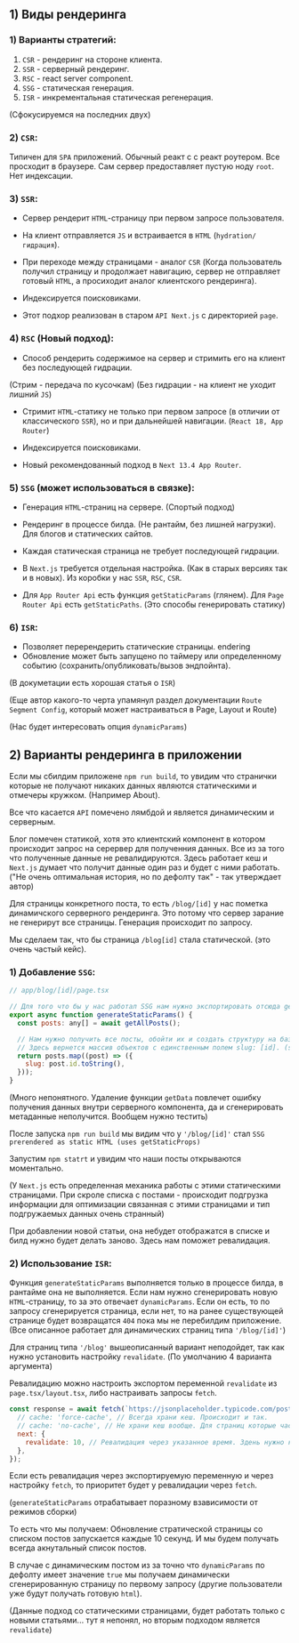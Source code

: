 ## 1) Виды рендеринга

### 1) Варианты стратегий:

1. `CSR` - рендеринг на стороне клиента.
2. `SSR` - серверный рендеринг.
3. `RSC` - react server component.
4. `SSG` - статическая генерация.
5. `ISR` - инкрементальная статическая регенерация.

(Сфокусируемся на последних двух)

### 2) `CSR`:

Типичен для `SPA` приложений. Обычный реакт с с реакт роутером. Все просходит в браузере. Сам сервер предоставляет пустую ноду `root`. Нет индексации.

### 3) `SSR`:

- Сервер рендерит `HTML`-страницу при первом запросе пользователя.

- На клиент отправляется `JS` и встраивается в `HTML` (`hydration/гидрация`).

- При переходе между страницами - аналог `CSR` (Когда пользователь получил страницу и продолжает навигацию, сервер не отправляет готовый `HTML`, а просиходит аналог клиентского рендеринга).

- Индексируется поисковиками.

- Этот подхор реализован в старом `API Next.js` с директорией `page`.

### 4) `RSC` (Новый подход):

- Способ рендерить содержимое на сервер и стримить его на клиент без последующей гидрации.

(Стрим - передача по кусочкам)
(Без гидрации - на клиент не уходит лишний `JS`)

- Стримит `HTML`-статику не только при первом запросе (в отличии от классического `SSR`), но и при дальнейшей навигации. (`React 18, App Router`)

- Индексируется поисковиками.

- Новый рекомендованный подход в `Next 13.4 App Router`.

### 5) `SSG` (может использоваться в связке):

- Генерация `HTML`-страниц на сервере. (Спортый подход)

- Рендеринг в процессе билда. (Не рантайм, без лишней нагрузки). Для блогов и статических сайтов.

- Каждая статическая страница не требует последующей гидрации.

- В `Next.js` требуется отдельная настройка. (Как в старых версиях так и в новых). Из коробки у нас `SSR`, `RSC`, `CSR`.

- Для `App Router Api` есть функция `getStaticParams` (глянем). Для `Page Router Api` есть `getStaticPaths`. (Это способы генерировать статику)

### 6) `ISR`:

- Позволяет перерендерить статические страницы.
  endering
- Обновление может быть запущено по таймеру или определенному событию (сохранить/опубликовать/вызов эндпойнта).

(В докуметации есть хорошая статья о `ISR`)

(Еще автор какого-то черта упамянул раздел документации `Route Segment Config`, который может настраиваться в Page, Layout и Route)

(Нас будет интересовать опция `dynamicParams`)

## 2) Варианты рендеринга в приложении

Если мы сбилдим приложене `npm run build`, то увидим что странички которые не получают никаких данных являются статическими и отмечеры кружком. (Например About).

Все что касается `API` помечено лямбдой и является динамическим и серверным.

Блог помечен статикой, хотя это клиентский компонент в котором происходит запрос на серервер для полученния данных.
Все из за того что полученные данные не ревалидируются. Здесь работает кеш и `Next.js` думает что получит данные один раз и будет с ними работать. ("Не очень оптимальная история, но по дефолту так" - так утверждает автор)

Для страницы конкретного поста, то есть `/blog/[id]` у нас пометка динамичского серверного рендеринга.
Это потому что сервер зарание не генерирут все страницы. Генерация происходит по запросу.

Мы сделаем так, что бы страница `/blog[id]` стала статической. (это очень частый кейс).

### 1) Добавление `SSG`:

```javascript
// app/blog/[id]/page.tsx

// Для того что бы у нас работал SSG нам нужно экспортировать отсюда generateStaticParams.
export async function generateStaticParams() {
  const posts: any[] = await getAllPosts();

  // Нам нужно получить все посты, обойти их и создать структуру на базе которой у нас будут формироваться ссылки. [{slug: post.id}, ...]
  // Здесь вернется массив объектов с единственным полем slug: [id]. (slug зарезервированное слово)
  return posts.map((post) => ({
    slug: post.id.toString(),
  }));
}
```

(Много непонятного. Удаление функции `getData` повлечет ошибку получения данных внутри серверного компонента, да и сгенерировать метаданные неполучится. Вообщем нужно тестить)

После запуска `npm run build` мы видим что у `'/blog/[id]'` стал `SSG prerendered as static HTML (uses getStaticProps)`

Запустим `npm statrt` и увидим что наши посты открываются моментально.

(У `Next.js` есть определенная механика работы с этими статическими страницами. При скроле списка с постами - происходит подгрузка информации для оптимизации связанная с этими страницами и тип подгружаемых данных очень странный)

При добавлении новой статьи, она небудет отображатся в списке и билд нужно будет делать заново. Здесь нам поможет ревалидация.

### 2) Использование `ISR`:

Функция `generateStaticParams` выполняется только в процессе билда, в рантайме она не выполняется.
Если нам нужно сгенерировать новую `HTML`-страницу, то за это отвечает `dynamicParams`. Если он есть, то по запросу сгенерируется страница, если нет, то на ранее существующей странице будет возвращатся `404` пока мы не перебилдим приложение.
(Все описанное работает для динамических страниц типа `'/blog/[id]'`)

Для страниц типа `'/blog'` вышеописанный вариант неподойдет, так как нужно установить настройку `revalidate`. (По умолчанию 4 варианта аргумента)

Ревалидацию можно настроить экспортом переменной `revalidate` из `page.tsx/layout.tsx`, либо настраивать запросы `fetch`.

```javascript
const response = await fetch(`https://jsonplaceholder.typicode.com/posts`, {
  // cache: 'force-cache', // Всегда храни кеш. Происходит и так.
  // cache: 'no-cache', // Не храни кеш вообще. Для страниц которые часто обновляются. Всегда будет SSR, при каждом запросе пользователя.
  next: {
    revalidate: 10, // Ревалидация через указанное время. Здень нужно конкретное значение без вычеслений.
  },
});
```

Если есть ревалидация через экспортируемую переменную и через настройку `fetch`, то приоритет будет у ревалидации через `fetch`.

(`generateStaticParams` отрабатывает поразному взависимости от режимов сборки)

То есть что мы получаем: Обновление стратической страницы со списком постов запускается каждые 10 секунд. И мы будем получать всегда акнутальный список постов.

В случае с динамическим постом из за точно что `dynamicParams` по дефолту имеет значение `true` мы получаем динамически сгенерированную страницу по первому запросу (другие пользователи уже будут получать готовую `html`).

(Данные подход со статическими страницами, будет работать только с новыми статьями... тут я непонял, но вторым подходом является `revalidate`)
